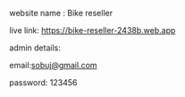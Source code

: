 website name : Bike reseller

live link:  https://bike-reseller-2438b.web.app


admin details:


email:sobuj@gmail.com


password: 123456